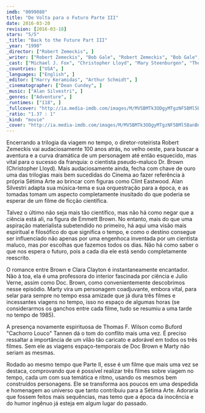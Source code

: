 ```yaml
---
imdb: "0099088"
title: "De Volta para o Futuro Parte III"
date: 2016-03-20
revision: [2016-03-18]
stars: "5/5"
_title: "Back to the Future Part III"
_year: "1990"
_director: ["Robert Zemeckis", ]
_writer: ["Robert Zemeckis", "Bob Gale", "Robert Zemeckis", "Bob Gale", "Bob Gale", ]
_cast: ["Michael J. Fox", "Christopher Lloyd", "Mary Steenburgen", "Thomas F. Wilson", "Lea Thompson", "Elisabeth Shue", "Matt Clark", "Richard Dysart", "Pat Buttram", ]
_countries: ["USA", ]
_languages: ["English", ]
_editor: ["Harry Keramidas", "Arthur Schmidt", ]
_cinematographer: ["Dean Cundey", ]
_music: ["Alan Silvestri", ]
_genres: ["Adventure", ]
_runtimes: ["118", ]
_fullcover: "http://ia.media-imdb.com/images/M/MV5BMTk3ODgyMTgzNF5BMl5BanBnXkFtZTcwODE3MzYwMg@@.jpg"
_ratio: "1.37 : 1"
_kind: "movie"
_cover: "http://ia.media-imdb.com/images/M/MV5BMTk3ODgyMTgzNF5BMl5BanBnXkFtZTcwODE3MzYwMg@@._V1._SX100_SY136_.jpg"
---
```

Encerrando a trilogia da viagem no tempo, o diretor-roteirista Robert Zemeckis vai audaciosamente 100 anos atrás, no velho oeste, para buscar a aventura e a curva dramática de um personagem até então esquecido, mas vital para o sucesso da franquia: o cientista pseudo-maluco Dr. Brown (Christopher Lloyd). Mais audaciosamente ainda, fecha com chave de ouro uma das trilogias mais bem sucedidas do Cinema ao fazer referência à própria Sétima Arte ao brincar com figuras como Clint Eastwood. Alan Silvestri adapta sua música-tema e sua orquestração para a época, e as tomadas tomam um aspecto completamente inusitado do que poderia se esperar de um filme de ficção científica.

Talvez o último não seja mais tão científico, mas não há como negar que a ciência está ali, na figura de Emmett Brown. No entanto, mais do que uma aspiração materialista subetendido no primeiro, há aqui uma visão mais espiritual e filosófico do que significa o tempo, e como o destino consegue ser influenciado não apenas por uma engenhoca inventada por um cientista maluco, mas por escolhas que fazemos todos os dias. Não há como saber o que nos espera o futuro, pois a cada dia ele está sendo completamente reescrito.

O romance entre Brown e Clara Clayton é instantaneamente encantador. Não à toa, ela é uma professora do interior fascinada por ciência e Julio Verne, assim como Doc. Brown, como convenientemente descobrimos nesse episódio. Marty vira um personagem coadjuvante, embora vital, para selar para sempre no tempo essa amizade que já dura três filmes e incessantes viagens no tempo, isso no espaço de algumas horas (se considerarmos os ganchos entre cada filme, tudo se resumiu a uma tarde no tempo de 1985).

A presença novamente espirituosa de Thomas F. Wilson como Buford "Cachorro Louco" Tannen dá o tom do conflito mais uma vez. É preciso ressaltar a importância de um vilão tão caricato e adorável em todos os três filmes. Sem ele as viagens espaço-temporais de Doc Brown e Marty não seriam as mesmas.

Rodado ao mesmo tempo que Parte II, esse é um filme que mais uma vez se destaca, comprovando que é possível realizar três filmes sobre viagem no tempo, cada um com sua temática e ritmo, usando os mesmos bem construídos personagens. Ele se transforma aos poucos em uma despedida e homenagem ao universo que tanto contribuiu para a Sétima Arte. Adoraria que fossem feitos mais sequências, mas temo que a época da inocência e do humor ingênuo já esteja em algum lugar do passado.

